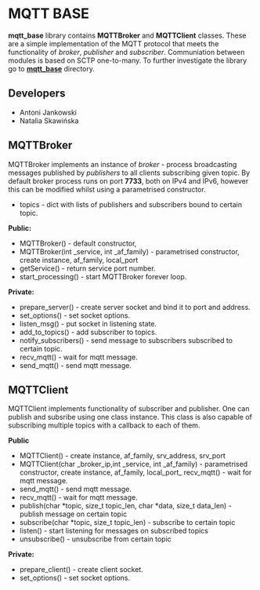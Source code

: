 # MQTT BASE

**mqtt_base** library contains **MQTTBroker** and **MQTTClient** classes. These are a simple implementation of the MQTT protocol that meets the functionality of *broker*, *publisher* and *subscriber*.
Communiation between modules is based on SCTP one-to-many. To further investigate the library go to **[mqtt_base](mqtt_base)** directory.

## Developers

* Antoni Jankowski
* Natalia Skawińska

## MQTTBroker

MQTTBroker implements an instance of *broker* - process broadcasting messages published by *publishers* to all clients subscribing given topic.
By default broker process runs on port **7733**, both on IPv4 and IPv6, however this can be modified whilst using a parametrised constructor.

* topics - dict with lists of publishers and subscribers bound to certain topic.

**Public:**
- MQTTBroker() - default constructor,
- MQTTBroker(int \_service, int \_af_family) - parametrised constructor, create instance, af_family, local_port
- getService() - return service port number.
- start_processing() - start MQTTBroker forever loop.

**Private:**
- prepare_server() - create server socket and bind it to port and address.
- set_options() - set socket options.
- listen_msg() - put socket in listening state.
- add_to_topics() - add subscriber to topics.
- notify_subscribers() - send message to subscribers subscribed to certain topic.
- recv_mqtt() - wait for mqtt message.
- send_mqtt() - send mqtt message.


## MQTTClient

MQTTClient implements functionality of subscriber and publisher. One can publish and subsribe using one class instance.
This class is also capable of subscribing multiple topics with a callback to each of them.

**Public**

+ MQTTClient() - create instance, af_family, srv_address, srv_port
+ MQTTClient(char \_broker_ip,int \_service, int \_af_family) - parametrised constructor, create instance, af_family, local_port_ recv_mqtt() - wait for mqtt message.
+ send_mqtt() - send mqtt message.
+ recv_mqtt() - wait for mqtt message.
+ publish(char \*topic, size_t topic_len, char \*data, size_t data_len) - publish message on certain topic
+ subscribe(char \*topic, size_t topic_len) - subscribe to certain topic
+ listen() - start listening for messages on subscribed topics
+ unsubscribe() - unsubscribe from certain topic

**Private:**

- prepare_client() - create client socket.
- set_options() - set socket options.
